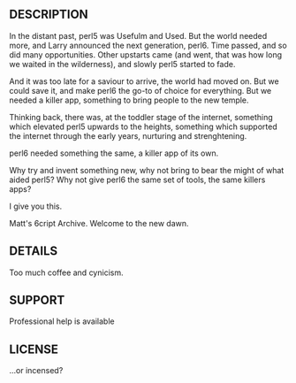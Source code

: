## DESCRIPTION

In the distant past, perl5 was Usefulm and Used. But the world needed more, and
Larry announced the next generation, perl6. Time passed, and so did many
opportunities. Other upstarts came (and went, that was how long we waited in
the wilderness), and slowly perl5 started to fade.

And it was too late for a saviour to arrive, the world had moved on. But we
could save it, and make perl6 the go-to of choice for everything. But we needed
a killer app, something to bring people to the new temple.

Thinking back, there was, at the toddler stage of the internet, something which
elevated perl5 upwards to the heights, something which supported the internet
through the early years, nurturing and strenghtening.

perl6 needed something the same, a killer app of its own.

Why try and invent something new, why not bring to bear the might of what aided
perl5? Why not give perl6 the same set of tools, the same killers apps?

I give you this.

Matt's 6cript Archive. Welcome to the new dawn.

## DETAILS

Too much coffee and cynicism.

## SUPPORT

Professional help is available

## LICENSE

...or incensed?
